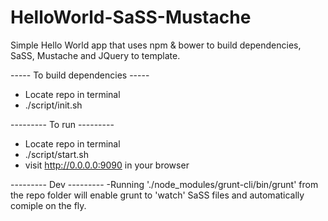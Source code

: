 HelloWorld-SaSS-Mustache
========================

Simple Hello World app that uses npm & bower to build dependencies, SaSS, Mustache and JQuery to template.

----- To build dependencies -----
- Locate repo in terminal
- ./script/init.sh

--------- To run ---------
- Locate repo in terminal
- ./script/start.sh
- visit http://0.0.0.0:9090 in your browser




--------- Dev ---------
-Running './node_modules/grunt-cli/bin/grunt' from the repo folder will enable grunt to 'watch' SaSS files and automatically comiple on the fly.
